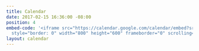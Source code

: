 ```yaml
---
title: Calendar
date: 2017-02-15 16:36:00 -08:00
position: 4
embed-code: '<iframe src="https://calendar.google.com/calendar/embed?src=indivisibletracyca%40gmail.com&ctz=America/Los_Angeles"
  style="border: 0" width="800" height="600" frameborder="0" scrolling="no"></iframe>'
layout: calendar
---
```



